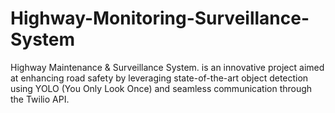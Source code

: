 # Highway-Monitoring-Surveillance-System
Highway Maintenance &amp; Surveillance System. is an innovative project aimed at enhancing road safety by leveraging state-of-the-art object detection using YOLO (You Only Look Once) and seamless communication through the Twilio API.
